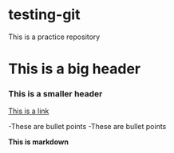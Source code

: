 # testing-git


This is a practice repository


# This is a big header


### This is a smaller header


[This is a link](https://codingnomads.co)


-These are bullet points
-These are bullet points


**This is markdown**
